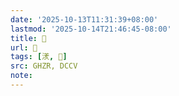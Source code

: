 ```yaml
---
date: '2025-10-13T11:31:39+08:00'
lastmod: '2025-10-14T21:46:45-08:00'
title: 󰪌
url: 󰪌
tags: [湵, 𦏇]
src: GHZR, DCCV
note:
---
```


